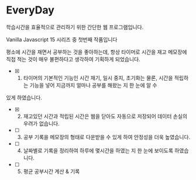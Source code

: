 # EveryDay
학습시간을 효율적으로 관리하기 위한 간단한 웹 프로그램입니다.

Vanilla Javascript 15 시리즈 중 첫번째 작품입니다

평소에 시간을 재면서 공부하는 것을 좋아하는데, 항상 타이머로 시간을 재고 메모장에 직접 적는 것이 매우 불편하다고 생각하여 기획하게 되었습니다.

- [x] 1. 타이머의 기본적인 기능인 시간 재기, 일시 중지, 초기화는 물론, 시간을 적립하는 기능을 넣어 지금까지 얼마나 공부를 해왔는 지 한 눈에 알 수 

있게 하였습니다.

- [x] 2. 재고있던 시간과 적립된 시간은 웹을 닫아도 자동으로 저장되어 데이터 손실의 우려가 없습니다. 

- [ ] 3. 공부 기록을 메모장의 형태로 다운받을 수 있게 하여 안정성을 더욱 높였습니다.

- [ ] 4. 날짜별로 기록을 정리하여 하루에 몇시간을 하였는 지 한 눈에 보이도록 하였습니다.

- [ ] 5. 평균 공부시간 계산 & 기록
